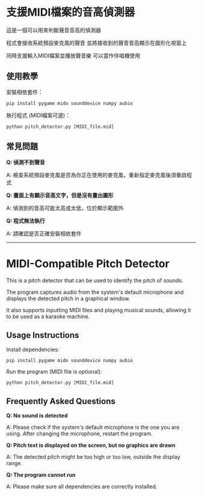 # 支援MIDI檔案的音高偵測器

這是一個可以用來判斷聲音音高的偵測器

程式會接收系統預設麥克風的聲音 並將接收到的聲音音高顯示在圖形化視窗上

同時支援輸入MIDI檔案並播放聲音樂 可以當作伴唱機使用
## 使用教學
安裝相依套件：
```
pip install pygame mido sounddevice numpy aubio
```
執行程式 (MIDI檔案可選)：
```
python pitch_detector.py [MIDI_file.mid]
```
## 常見問題
**Q: 偵測不到聲音**

A: 檢查系統預設麥克風是否為你正在使用的麥克風，重新指定麥克風後須重啟程式

**Q: 畫面上有顯示音高文字，但是沒有畫出圖形**

A: 偵測到的音高可能太高或太低，位於顯示範圍外

**Q: 程式無法執行**

A: 請確認是否正確安裝相依套件

---

# MIDI-Compatible Pitch Detector

This is a pitch detector that can be used to identify the pitch of sounds.

The program captures audio from the system's default microphone and displays the detected pitch in a graphical window.

It also supports inputting MIDI files and playing musical sounds, allowing it to be used as a karaoke machine.
## Usage Instructions

Install dependencies:
```
pip install pygame mido sounddevice numpy aubio
```
Run the program (MIDI file is optional):
```
python pitch_detector.py [MIDI_file.mid]
```
## Frequently Asked Questions

**Q: No sound is detected**

A: Please check if the system's default microphone is the one you are using. After changing the microphone, restart the program.

**Q: Pitch text is displayed on the screen, but no graphics are drawn**

A: The detected pitch might be too high or too low, outside the display range.

**Q: The program cannot run**

A: Please make sure all dependencies are correctly installed.
